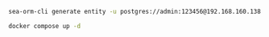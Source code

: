 ```bash
sea-orm-cli generate entity -u postgres://admin:123456@192.168.160.138:5432/ng-antd-admin-db -o src/entity
```

```bash
docker compose up -d
```